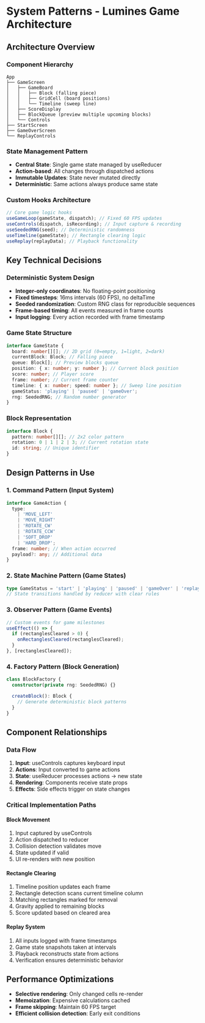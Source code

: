 # System Patterns - Lumines Game Architecture

## Architecture Overview

### Component Hierarchy

```
App
├── GameScreen
│   ├── GameBoard
│   │   ├── Block (falling piece)
│   │   ├── GridCell (board positions)
│   │   └── Timeline (sweep line)
│   ├── ScoreDisplay
│   ├── BlockQueue (preview multiple upcoming blocks)
│   └── Controls
├── StartScreen
├── GameOverScreen
└── ReplayControls
```

### State Management Pattern

- **Central State**: Single game state managed by useReducer
- **Action-based**: All changes through dispatched actions
- **Immutable Updates**: State never mutated directly
- **Deterministic**: Same actions always produce same state

### Custom Hooks Architecture

```typescript
// Core game logic hooks
useGameLoop(gameState, dispatch); // Fixed 60 FPS updates
useControls(dispatch, isRecording); // Input capture & recording
useSeededRNG(seed); // Deterministic randomness
useTimeline(gameState); // Rectangle clearing logic
useReplay(replayData); // Playback functionality
```

## Key Technical Decisions

### Deterministic System Design

- **Integer-only coordinates**: No floating-point positioning
- **Fixed timesteps**: 16ms intervals (60 FPS), no deltaTime
- **Seeded randomization**: Custom RNG class for reproducible sequences
- **Frame-based timing**: All events measured in frame counts
- **Input logging**: Every action recorded with frame timestamp

### Game State Structure

```typescript
interface GameState {
  board: number[][]; // 2D grid (0=empty, 1=light, 2=dark)
  currentBlock: Block; // Falling piece
  queue: Block[]; // Preview blocks queue
  position: { x: number; y: number }; // Current block position
  score: number; // Player score
  frame: number; // Current frame counter
  timeline: { x: number; speed: number }; // Sweep line position
  gameStatus: 'playing' | 'paused' | 'gameOver';
  rng: SeededRNG; // Random number generator
}
```

### Block Representation

```typescript
interface Block {
  pattern: number[][]; // 2x2 color pattern
  rotation: 0 | 1 | 2 | 3; // Current rotation state
  id: string; // Unique identifier
}
```

## Design Patterns in Use

### 1. Command Pattern (Input System)

```typescript
interface GameAction {
  type:
    | 'MOVE_LEFT'
    | 'MOVE_RIGHT'
    | 'ROTATE_CW'
    | 'ROTATE_CCW'
    | 'SOFT_DROP'
    | 'HARD_DROP';
  frame: number; // When action occurred
  payload?: any; // Additional data
}
```

### 2. State Machine Pattern (Game States)

```typescript
type GameStatus = 'start' | 'playing' | 'paused' | 'gameOver' | 'replay';
// State transitions handled by reducer with clear rules
```

### 3. Observer Pattern (Game Events)

```typescript
// Custom events for game milestones
useEffect(() => {
  if (rectanglesCleared > 0) {
    onRectanglesCleared(rectanglesCleared);
  }
}, [rectanglesCleared]);
```

### 4. Factory Pattern (Block Generation)

```typescript
class BlockFactory {
  constructor(private rng: SeededRNG) {}

  createBlock(): Block {
    // Generate deterministic block patterns
  }
}
```

## Component Relationships

### Data Flow

1. **Input**: useControls captures keyboard input
2. **Actions**: Input converted to game actions
3. **State**: useReducer processes actions → new state
4. **Rendering**: Components receive state props
5. **Effects**: Side effects trigger on state changes

### Critical Implementation Paths

#### Block Movement

1. Input captured by useControls
2. Action dispatched to reducer
3. Collision detection validates move
4. State updated if valid
5. UI re-renders with new position

#### Rectangle Clearing

1. Timeline position updates each frame
2. Rectangle detection scans current timeline column
3. Matching rectangles marked for removal
4. Gravity applied to remaining blocks
5. Score updated based on cleared area

#### Replay System

1. All inputs logged with frame timestamps
2. Game state snapshots taken at intervals
3. Playback reconstructs state from actions
4. Verification ensures deterministic behavior

## Performance Optimizations

- **Selective rendering**: Only changed cells re-render
- **Memoization**: Expensive calculations cached
- **Frame skipping**: Maintain 60 FPS target
- **Efficient collision detection**: Early exit conditions
